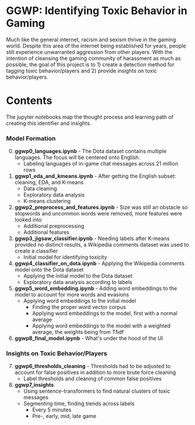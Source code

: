 # GGWP: Identifying Toxic Behavior in Gaming
Much like the general internet, racism and sexism thrive in the gaming world. Despite this area of the internet being established for years, people still experience unwarranted aggression from other players. With the intention of cleansing the gaming community of harassment as much as possible, the goal of this project is to 1) create a detection method for tagging toxic behavior/players and 2) provide insights on toxic behavior/players.

# Contents
The jupyter notebooks map the thought process and learning path of creating this identifier and insights. 

### Model Formation
0) **ggwp0_languages.ipynb** - The Dota dataset contains multiple languages. The focus will be centered onto English.
    - Labeling languages of in-game chat messages across 21 million rows
1) **ggwp1_eda_and_kmeans.ipynb** - After getting the English subset: cleaning, EDA, and K-means
    - Data cleaning
    - Exploratory data analysis
    - K-means clustering
2) **ggwp2_preprocess_and_features.ipynb** - Size was still an obstacle so stopwords and uncommon words were removed, more features were looked into
    - Additional preprocessing
    - Additional features
3) **ggwp3_jigsaw_classifier.ipynb** - Needing labels after K-means provided no distinct results, a Wikipedia comments dataset was used to create a classifier
    - Initial model for identifying toxicity
4) **ggwp4_classifier_on_dota.ipynb** - Applying the Wikipedia comments model onto the Dota dataset
    - Applying the initial model to the Dota dataset
    - Exploratory data analysis according to labels
5) **ggwp5_word_embedding.ipynb** - Adding word embeddings to the model to account for more words and evasions
    - Applying word embeddings to the initial model
      - Finding the proper word vector corpus
      - Applying word embeddings to the model, first with a normal average
      - Applying word embeddings to the model with a weighted average, the weights being from Tfidf
6) **ggwp8_final_model.ipynb** - What's under the hood of the UI

### Insights on Toxic Behavior/Players
7) **ggwp6_thresholds_cleaning** - Thresholds had to be adjusted to account for false positives in addition to more brute force cleaning
    - Label thresholds and cleaning of common false positives
8) **ggwp7_insights**
    - Using sentence-transformers to find natural clusters of toxic messages
    - Segmenting time, finding trends across labels
        - Every 5 minutes
        - Pre-, early, mid, late game
